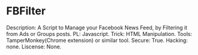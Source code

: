 # FBFilter
Description: A Script to Manage your Facebook News Feed, by Filtering it from Ads or Groups posts. 
PL: Javascript.
Trick: HTML Manipulation. 
Tools: TamperMonkey(Chrome extension) or similar tool.
Secure: True. 
Hacking: none. 
Liscense: None.
